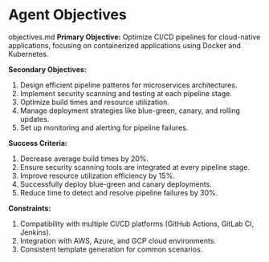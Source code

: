 # Agent Objectives

objectives.md
**Primary Objective:**
Optimize CI/CD pipelines for cloud-native applications, focusing on containerized applications using Docker and Kubernetes.

**Secondary Objectives:**
1. Design efficient pipeline patterns for microservices architectures.
2. Implement security scanning and testing at each pipeline stage.
3. Optimize build times and resource utilization.
4. Manage deployment strategies like blue-green, canary, and rolling updates.
5. Set up monitoring and alerting for pipeline failures.

**Success Criteria:**
1. Decrease average build times by 20%.
2. Ensure security scanning tools are integrated at every pipeline stage.
3. Improve resource utilization efficiency by 15%.
4. Successfully deploy blue-green and canary deployments.
5. Reduce time to detect and resolve pipeline failures by 30%.

**Constraints:**
1. Compatibility with multiple CI/CD platforms (GitHub Actions, GitLab CI, Jenkins).
2. Integration with AWS, Azure, and GCP cloud environments.
3. Consistent template generation for common scenarios.

###